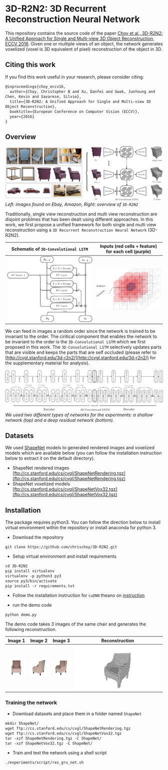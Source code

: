 # 3D-R2N2: 3D Recurrent Reconstruction Neural Network

This repository contains the source code of the paper [Choy et al., 3D-R2N2: A Unified Approach for Single and Multi-view 3D Object Reconstruction, ECCV 2016](http://arxiv.org/abs/1604.00449). Given one or multiple views of an object, the network generates voxelized (voxel is 3D equivalent of pixel) reconstruction of the object in 3D.

## Citing this work

If you find this work useful in your research, please consider citing:

```
@inproceedings{choy_eccv16,
  author={Choy, Christopher B and Xu, Danfei and Gwak, JunYoung and Chen, Kevin and Savarese, Silvio},
  title={3D-R2N2: A Unified Approach for Single and Multi-view 3D Object Reconstruction},
  booktitle={European Conference on Computer Vision (ECCV)},
  year={2016}
}
```

## Overview

![Overview](imgs/overview.png)
*Left: images found on Ebay, Amazon, Right: overview of `3D-R2N2`*

Traditionally, single view reconstruction and multi view reconstruction are disjoint problmes that has been dealt using different approaches. In this work, we first propose a unified framework for both single and multi view reconstruction using a `3D Recurrent Reconstruction Neural Network` (3D-R2N2).

| Schematic of `3D-Convolutional LSTM` | Inputs (red cells + feature) for each cell (purple)|
|:------------------------------------:|:--------------------------------------------------:|
| ![3D-LSTM](imgs/lstm.png)            | ![3D-LSTM](imgs/lstm_time.png)                     |

We can feed in images a random order since the network is trained to be invariant to the order. The ciritical component that enables the network to be invariant to the order is the `3D-Convolutional LSTM` which we first proposed in this work. The `3D-Convolutional LSTM` selectively updates parts that are visible and keeps the parts that are self occluded (please refer to [http://cvgl.stanford.edu/3d-r2n2/](http://cvgl.stanford.edu/3d-r2n2/) for the supplementary material for analysis).

![Networks](imgs/full_network.png)
*We used two different types of networks for the experiments: a shallow network (top) and a deep residual network (bottom).*


## Datasets

We used [ShapeNet](http://shapenet.cs.stanford.edu) models to generated rendered images and voxelized models which are available below (you can follow the installation instruction below to extract it on the default directory).

- ShapeNet rendered images [ftp://cs.stanford.edu/cs/cvgl/ShapeNetRendering.tgz](ftp://cs.stanford.edu/cs/cvgl/ShapeNetRendering.tgz)
- ShapeNet voxelized models [ftp://cs.stanford.edu/cs/cvgl/ShapeNetVox32.tgz](ftp://cs.stanford.edu/cs/cvgl/ShapeNetVox32.tgz)


## Installation

The package requires python3. You can follow the direction below to install virtual environment within the repository or install anaconda for python 3.

- Download the repository

```
git clone https://github.com/chrischoy/3D-R2N2.git
```

- Setup virtual environment and install requirements

```
cd 3D-R2N2
pip install virtualenv
virtualenv -p python3 py3
source py3/bin/activate
pip install -r requirements.txt
```

- Follow the installation instruction for `cuDNN` theano on [instruction](http://deeplearning.net/software/theano/library/sandbox/cuda/dnn.html)

- run the demo code

```
python demo.py
```

The demo code takes 3 images of the same chair and generates the following reconstruction.

| Image 1 | Image 2 | Image 3 | Reconstruction |
|:-------:|:-------:|:-------:|:-------:|
| ![](imgs/0.png) | ![](imgs/1.png) | ![](imgs/2.png) | ![](imgs/pred.png) |

### Training the network

- Download datasets and place them in a folder named `ShapeNet`

```
mkdir ShapeNet/
wget ftp://cs.stanford.edu/cs/cvgl/ShapeNetRendering.tgz
wget ftp://cs.stanford.edu/cs/cvgl/ShapeNetVox32.tgz
tar -xzf ShapeNetRendering.tgz -C ShapeNet/
tar -xzf ShapeNetVox32.tgz -C ShapeNet/
```

- Train and test the network using a shell script

```
./experiments/script/res_gru_net.sh
```
